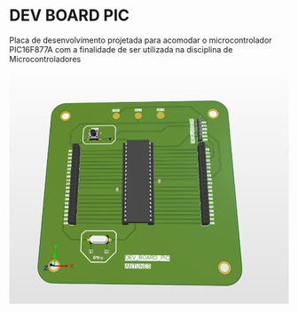 # DEV BOARD PIC 
Placa de desenvolvimento projetada para acomodar o microcontrolador PIC16F877A com a finalidade de ser utilizada na disciplina de Microcontroladores

![IMAGEM 1](Imagens/BOARD_V1.png)
